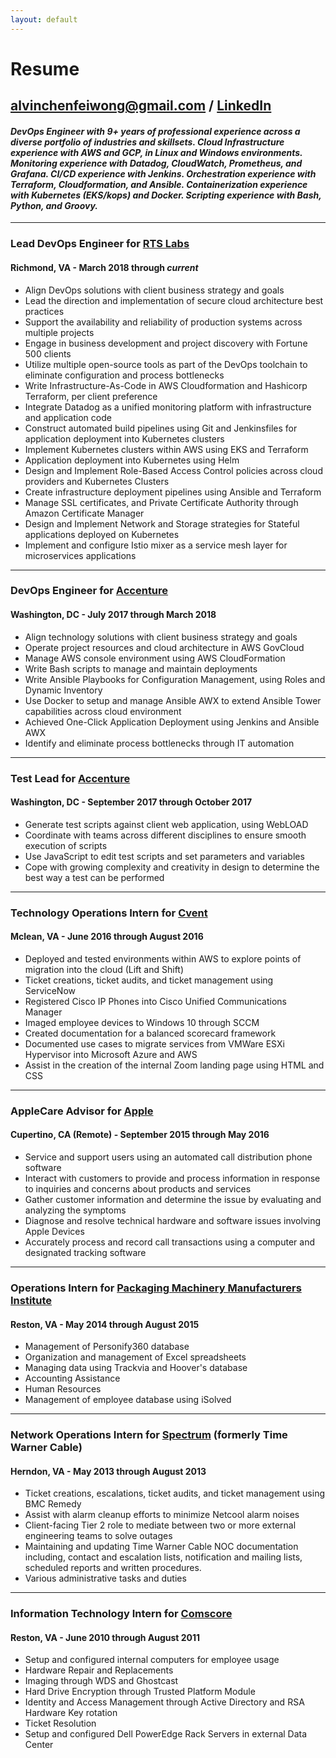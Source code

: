 ```yaml
---
layout: default
---
```

# Resume
## [alvinchenfeiwong@gmail.com](mailto:alvinchenfeiwong@gmail.com) / [LinkedIn](https://www.linkedin.com/in/tokiwong/)
#### _DevOps Engineer with 9+ years of professional experience across a diverse portfolio of industries and skillsets.  Cloud Infrastructure experience with AWS and GCP, in Linux and Windows environments.  Monitoring experience with Datadog, CloudWatch, Prometheus, and Grafana.  CI/CD experience with Jenkins.  Orchestration experience with Terraform, Cloudformation, and Ansible.  Containerization experience with Kubernetes (EKS/kops) and Docker. Scripting experience with Bash, Python, and Groovy._  

* * *

### Lead DevOps Engineer for [RTS Labs](https://rtslabs.com)
#### Richmond, VA - March 2018 through *current*
- Align DevOps solutions with client business strategy and goals
- Lead the direction and implementation of secure cloud architecture best practices
- Support the availability and reliability of production systems across multiple projects
- Engage in business development and project discovery with Fortune 500 clients
- Utilize multiple open-source tools as part of the DevOps toolchain to eliminate configuration and process bottlenecks
- Write Infrastructure-As-Code in AWS Cloudformation and Hashicorp Terraform, per client preference
- Integrate Datadog as a unified monitoring platform with infrastructure and application code
- Construct automated build pipelines using Git and Jenkinsfiles for application deployment into Kubernetes clusters
- Implement Kubernetes clusters within AWS using EKS and Terraform
- Application deployment into Kubernetes using Helm
- Design and Implement Role-Based Access Control policies across cloud providers and Kubernetes Clusters
- Create infrastructure deployment pipelines using Ansible and Terraform
- Manage SSL certificates, and Private Certificate Authority through Amazon Certificate Manager
- Design and Implement Network and Storage strategies for Stateful applications deployed on Kubernetes
- Implement and configure Istio mixer as a service mesh layer for microservices applications

* * *

### DevOps Engineer for [Accenture](https://www.accenture.com/us-en)
#### Washington, DC - July 2017 through March 2018
- Align technology solutions with client business strategy and goals
- Operate project resources and cloud architecture in AWS GovCloud
- Manage AWS console environment using AWS CloudFormation
- Write Bash scripts to manage and maintain deployments
- Write Ansible Playbooks for Configuration Management, using Roles and Dynamic Inventory
- Use Docker to setup and manage Ansible AWX to extend Ansible Tower capabilities across cloud environment
- Achieved One-Click Application Deployment using Jenkins and Ansible AWX
- Identify and eliminate process bottlenecks through IT automation

* * *

### Test Lead for [Accenture](https://www.accenture.com/us-en)
#### Washington, DC - September 2017 through October 2017
- Generate test scripts against client web application, using WebLOAD
- Coordinate with teams across different disciplines to ensure smooth execution of scripts
- Use JavaScript to edit test scripts and set parameters and variables
- Cope with growing complexity and creativity in design to determine the best way a test can be performed

* * *

### Technology Operations Intern for [Cvent](https://www.cvent.com/)
#### Mclean, VA - June 2016 through August 2016
- Deployed and tested environments within AWS to explore points of migration into the cloud (Lift and Shift)
- Ticket creations, ticket audits, and ticket management using ServiceNow
- Registered Cisco IP Phones into Cisco Unified Communications Manager
- Imaged employee devices to Windows 10 through SCCM
- Created documentation for a balanced scorecard framework
- Documented use cases to migrate services from VMWare ESXi Hypervisor into Microsoft Azure and AWS
- Assist in the creation of the internal Zoom landing page using HTML and CSS

* * *

### AppleCare Advisor for [Apple](https://www.apple.com/)
#### Cupertino, CA (Remote) - September 2015 through May 2016
- Service and support users using an automated call distribution phone software
- Interact with customers to provide and process information in response to inquiries and concerns about products and services
- Gather customer information and determine the issue by evaluating and analyzing the symptoms
- Diagnose and resolve technical hardware and software issues involving Apple Devices
- Accurately process and record call transactions using a computer and designated tracking software

* * *

### Operations Intern for [Packaging Machinery Manufacturers Institute](https://pmmi.org/)
#### Reston, VA - May 2014 through August 2015

- Management of Personify360 database
- Organization and management of Excel spreadsheets
- Managing data using Trackvia and Hoover's database
- Accounting Assistance
- Human Resources
- Management of employee database using iSolved

* * *

### Network Operations Intern for [Spectrum](https://www.spectrum.com/) (formerly Time Warner Cable)
#### Herndon, VA - May 2013 through August 2013

- Ticket creations, escalations, ticket audits, and ticket management using BMC Remedy
- Assist with alarm cleanup efforts to minimize Netcool alarm noises
- Client-facing Tier 2 role to mediate between two or more external engineering teams to solve outages
- Maintaining and updating Time Warner Cable NOC documentation including, contact and escalation lists, 
notification and mailing lists, scheduled reports and written procedures.
- Various administrative tasks and duties

* * *

### Information Technology Intern for [Comscore](https://www.comscore.com/)
#### Reston, VA - June 2010 through August 2011

- Setup and configured internal computers for employee usage 
- Hardware Repair and Replacements
- Imaging through WDS and Ghostcast 
- Hard Drive Encryption through Trusted Platform Module
- Identity and Access Management through Active Directory and RSA Hardware Key rotation
- Ticket Resolution
- Setup and configured Dell PowerEdge Rack Servers in external Data Center
